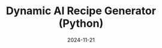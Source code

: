 ---
draft: false
title: Dynamic AI Recipe Generator (Python)
description: "A dyanmic AI-powered recipe generator for variable ingredients"
tags: ["Teamwork", "Documentation", "AI"]
date: 2024-11-21
url: https://github.com/Dyno-man/Recipe_AI
---